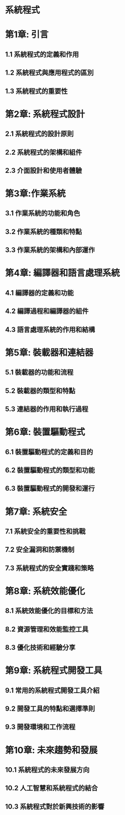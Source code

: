 系統程式
=========

# 第1章: 引言
## 1.1 系統程式的定義和作用
## 1.2 系統程式與應用程式的區別
## 1.3 系統程式的重要性

# 第2章: 系統程式設計
## 2.1 系統程式的設計原則
## 2.2 系統程式的架構和組件
## 2.3 介面設計和使用者體驗

# 第3章:作業系統
## 3.1 作業系統的功能和角色
## 3.2 作業系統的種類和特點
## 3.3 作業系統的架構和內部運作

# 第4章: 編譯器和語言處理系統
## 4.1 編譯器的定義和功能
## 4.2 編譯過程和編譯器的組件
## 4.3 語言處理系統的作用和結構

# 第5章: 裝載器和連結器
## 5.1 裝載器的功能和流程
## 5.2 裝載器的類型和特點
## 5.3 連結器的作用和執行過程

# 第6章: 裝置驅動程式
## 6.1 裝置驅動程式的定義和目的
## 6.2 裝置驅動程式的類型和功能
## 6.3 裝置驅動程式的開發和運行

# 第7章: 系統安全
## 7.1 系統安全的重要性和挑戰
## 7.2 安全漏洞和防禦機制
## 7.3 系統程式的安全實踐和策略

# 第8章: 系統效能優化
## 8.1 系統效能優化的目標和方法
## 8.2 資源管理和效能監控工具
## 8.3 優化技術和經驗分享

# 第9章: 系統程式開發工具
## 9.1 常用的系統程式開發工具介紹
## 9.2 開發工具的特點和選擇準則
## 9.3 開發環境和工作流程

# 第10章: 未來趨勢和發展
## 10.1 系統程式的未來發展方向
## 10.2 人工智慧和系統程式的結合
## 10.3 系統程式對於新興技術的影響